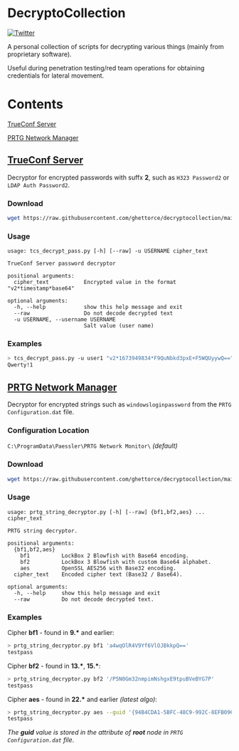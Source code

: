 # DecryptoCollection
[![Twitter](https://img.shields.io/twitter/url?label=Tweet%20to%20%40ultrayoba&style=social&url=https%3A%2F%2Ftwitter.com%2Fintent%2Ftweet%3Fscreen_name%3Dultrayoba)](https://twitter.com/intent/tweet?screen_name=ultrayoba)

A personal collection of scripts for decrypting various things (mainly from proprietary software).

Useful during penetration testing/red team operations for obtaining credentials for lateral movement.

# Contents
[TrueConf Server](#trueconf-server)

[PRTG Network Manager](#prtg-network-manager)


## [TrueConf Server](tcs)
Decryptor for encrypted passwords with suffx **2**, such as `H323 Password2` or `LDAP Auth Password2`.

### Download
```sh
wget https://raw.githubusercontent.com/ghettorce/decryptocollection/main/trueconf/tcs_decrypt_pass.py
```

### Usage
```
usage: tcs_decrypt_pass.py [-h] [--raw] -u USERNAME cipher_text

TrueConf Server password decryptor

positional arguments:
  cipher_text           Encrypted value in the format "v2*timestamp*base64"

optional arguments:
  -h, --help            show this help message and exit
  --raw                 Do not decode decrypted text
  -u USERNAME, --username USERNAME
                        Salt value (user name)
```

### Examples
```sh
> tcs_decrypt_pass.py -u user1 "v2*1673949834*F9QuNbkd3pxE+F5WQUyywQ=="
Qwerty!1
```

## [PRTG Network Manager](prtg)
Decryptor for encrypted strings such as `windowsloginpassword` from the `PRTG Configuration.dat` file.

### Configuration Location
`C:\ProgramData\Paessler\PRTG Network Monitor\` *(default)*

### Download
```sh
wget https://raw.githubusercontent.com/ghettorce/decryptocollection/main/prtg/prtg_string_decryptor.py
```

### Usage
```
usage: prtg_string_decryptor.py [-h] [--raw] {bf1,bf2,aes} ... cipher_text

PRTG string decryptor.

positional arguments:
  {bf1,bf2,aes}
    bf1          LockBox 2 Blowfish with Base64 encoding.
    bf2          LockBox 3 Blowfish with custom Base64 alphabet.
    aes          OpenSSL AES256 with Base32 encoding.
  cipher_text    Encoded cipher text (Base32 / Base64).

optional arguments:
  -h, --help     show this help message and exit
  --raw          Do not decode decrypted text.
```

### Examples
Cipher **bf1** - found in **9.\*** and earlier:
```sh
> prtg_string_decryptor.py bf1 'a4wqOlR4V9Yf6VlOJBkkpQ=='
testpass
```
Cipher **bf2** - found in **13.\***, **15.\***:
```sh
> prtg_string_decryptor.py bf2 '/P5N0Gm32nmpimNshgxE9tpuBVeBYG7P'
testpass
```
Cipher **aes** - found in **22.\*** and earlier *(latest algo)*:
```sh
> prtg_string_decryptor.py aes --guid '{94B4CDA1-5BFC-48C9-992C-8EFB0965CACF}' '5VKX3XJFPSQWPS3NJDJHFUV5PQN54TIURCGP5UI='
testpass
```
*The **guid** value is stored in the attribute of **root** node in `PRTG Configuration.dat` file*.